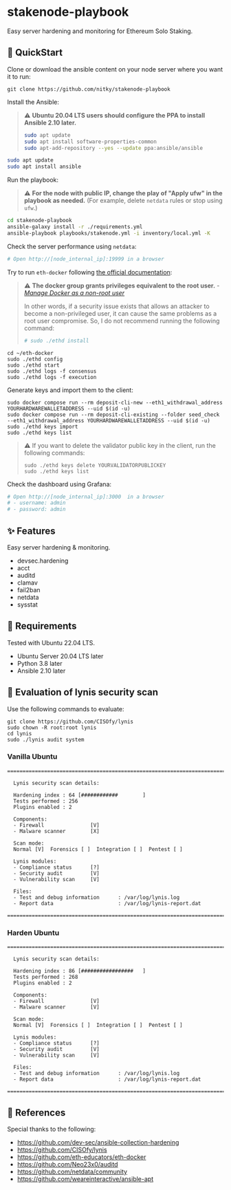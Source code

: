 # stakenode-playbook

Easy server hardening and monitoring for Ethereum Solo Staking.

## 🚅 QuickStart

Clone or download the ansible content on your node server where you want it to run:

```
git clone https://github.com/nitky/stakenode-playbook
```

Install the Ansible:

> ⚠️ **Ubuntu 20.04 LTS users should configure the PPA to install Ansible 2.10 later.**
> ```bash
> sudo apt update
> sudo apt install software-properties-common
> sudo apt-add-repository --yes --update ppa:ansible/ansible
> ```

```bash
sudo apt update
sudo apt install ansible
```

Run the playbook:

> ⚠️ **For the node with public IP, change the play of "Apply ufw" in the playbook as needed.** (For example, delete `netdata` rules or stop using `ufw`.)

```bash
cd stakenode-playbook
ansible-galaxy install -r ./requirements.yml
ansible-playbook playbooks/stakenode.yml -i inventory/local.yml -K
```

Check the server performance using `netdata`:

```bash
# Open http://[node_internal_ip]:19999 in a browser
```

Try to run `eth-docker` following [the official documentation](https://eth-docker.net/docs/About/Overview/):

> ⚠️ **The docker group grants privileges equivalent to the root user.** - *[Manage Docker as a non-root user](https://docs.docker.com/engine/install/linux-postinstall/#manage-docker-as-a-non-root-user)* 
>
>In other words, if a security issue exists that allows an attacker to become a non-privileged user, it can cause the same problems as a root user compromise. So, I do not recommend running the following command:
>```bash
> # sudo ./ethd install
>```

```
cd ~/eth-docker
sudo ./ethd config
sudo ./ethd start
sudo ./ethd logs -f consensus
sudo ./ethd logs -f execution
```

Generate keys and import them to the client:

```
sudo docker compose run --rm deposit-cli-new --eth1_withdrawal_address YOURHARDWAREWALLETADDRESS --uid $(id -u)
sudo docker compose run --rm deposit-cli-existing --folder seed_check --eth1_withdrawal_address YOURHARDWAREWALLETADDRESS --uid $(id -u)
sudo ./ethd keys import
sudo ./ethd keys list
```

> ⚠️ If you want to delete the validator public key in the client, run the following commands:
>```
>sudo ./ethd keys delete YOURVALIDATORPUBLICKEY
>sudo ./ethd keys list
>```


Check the dashboard using Grafana:

```bash
# Open http://[node_internal_ip]:3000  in a browser
# - username: admin
# - password: admin
```

## ✨ Features

Easy server hardening & monitoring.

- devsec.hardening
- acct
- auditd
- clamav
- fail2ban
- netdata
- sysstat

## 📌 Requirements

Tested with Ubuntu 22.04 LTS.

- Ubuntu Server 20.04 LTS later
- Python 3.8 later
- Ansible 2.10 later


## 🧪 Evaluation of lynis security scan

Use the following commands to evaluate:

```
git clone https://github.com/CISOfy/lynis
sudo chown -R root:root lynis
cd lynis 
sudo ./lynis audit system
```

### Vanilla Ubuntu

```
================================================================================

  Lynis security scan details:

  Hardening index : 64 [############        ]
  Tests performed : 256
  Plugins enabled : 2

  Components:
  - Firewall               [V]
  - Malware scanner        [X]

  Scan mode:
  Normal [V]  Forensics [ ]  Integration [ ]  Pentest [ ]

  Lynis modules:
  - Compliance status      [?]
  - Security audit         [V]
  - Vulnerability scan     [V]

  Files:
  - Test and debug information      : /var/log/lynis.log
  - Report data                     : /var/log/lynis-report.dat

================================================================================
```

### Harden Ubuntu

```
================================================================================

  Lynis security scan details:

  Hardening index : 86 [#################   ]
  Tests performed : 268
  Plugins enabled : 2

  Components:
  - Firewall               [V]
  - Malware scanner        [V]

  Scan mode:
  Normal [V]  Forensics [ ]  Integration [ ]  Pentest [ ]

  Lynis modules:
  - Compliance status      [?]
  - Security audit         [V]
  - Vulnerability scan     [V]

  Files:
  - Test and debug information      : /var/log/lynis.log
  - Report data                     : /var/log/lynis-report.dat

================================================================================
```

## 📖 References

Special thanks to the following:

- https://github.com/dev-sec/ansible-collection-hardening
- https://github.com/CISOfy/lynis
- https://github.com/eth-educators/eth-docker
- https://github.com/Neo23x0/auditd
- https://github.com/netdata/community
- https://github.com/weareinteractive/ansible-apt
